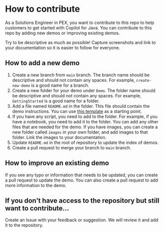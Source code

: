 # How to contribute

As a Solutions Engineer in PEX, you want to contribute to this repo to help customers to get started with Copilot for Java. You can contribute to this repo by adding new demos or improving existing demos.

Try to be descriptive as much as possible! Capture screenshots and link to your documentation so it is easier to follow for everyone.

## How to add a new demo

1. Create a new branch from `main` branch. The branch name should be descriptive and should not contain any spaces. For example, `create-new-demo` is a good name for a branch.
2. Create a new folder for your demo under `Demo`. The folder name should be descriptive and should not contain any spaces. For example, `GettingStarted` is a good name for a folder.
3. Add a file named `README.md` in the folder. This file should contain the demo instructions. You can use [this template](README_TEMPLATE.md) as a starting point.
4. If you have any script, you need to add to the folder. For example, if you have a notebook, you need to add it to the folder. You can add any other files that are needed for the demo. If you have images, you can create a new folder called `images` in your own folder, and add images to that folder. Link the images to your documentation.
5. Update `README.md` in the root of repository to update the index of demos.
6. Create a pull request to merge your branch to `main` branch.

## How to improve an existing demo

If you see any typo or information that needs to be updated, you can create a pull request to update the demo. You can also create a pull request to add more information to the demo.

## If you don't have access to the repository but still want to contribute...

Create an Issue with your feedback or suggestion. We will review it and add it to the repository.

